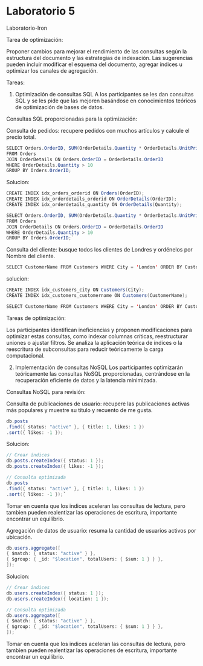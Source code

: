 # Laboratorio 5
Laboratorio-Iron


Tarea de optimización:

Proponer cambios para mejorar el rendimiento de las consultas según la estructura del documento y las estrategias de indexación.
Las sugerencias pueden incluir modificar el esquema del documento, agregar índices u optimizar los canales de agregación.


Tareas:
1. Optimización de consultas SQL
   A los participantes se les dan consultas SQL y se les pide que las mejoren basándose en conocimientos teóricos de optimización de bases de datos.

Consultas SQL proporcionadas para la optimización:

Consulta de pedidos: recupere pedidos con muchos artículos y calcule el precio total.

```java
SELECT Orders.OrderID, SUM(OrderDetails.Quantity * OrderDetails.UnitPrice) AS TotalPrice
FROM Orders
JOIN OrderDetails ON Orders.OrderID = OrderDetails.OrderID
WHERE OrderDetails.Quantity > 10
GROUP BY Orders.OrderID;
```

Solucion:

```java
CREATE INDEX idx_orders_orderid ON Orders(OrderID);
CREATE INDEX idx_orderdetails_orderid ON OrderDetails(OrderID);
CREATE INDEX idx_orderdetails_quantity ON OrderDetails(Quantity);

SELECT Orders.OrderID, SUM(OrderDetails.Quantity * OrderDetails.UnitPrice) AS TotalPrice
FROM Orders
JOIN OrderDetails ON Orders.OrderID = OrderDetails.OrderID
WHERE OrderDetails.Quantity > 10
GROUP BY Orders.OrderID;`
```

Consulta del cliente: busque todos los clientes de Londres y ordénelos por Nombre del cliente.

```java
SELECT CustomerName FROM Customers WHERE City = 'London' ORDER BY CustomerName;
```

solucion:

```java
CREATE INDEX idx_customers_city ON Customers(City);
CREATE INDEX idx_customers_customername ON Customers(CustomerName);

SELECT CustomerName FROM Customers WHERE City = 'London' ORDER BY CustomerName;
```


Tareas de optimización:

Los participantes identifican ineficiencias y proponen modificaciones para optimizar estas consultas, como indexar columnas críticas, reestructurar uniones o ajustar filtros.
Se analiza la aplicación teórica de índices o la reescritura de subconsultas para reducir teóricamente la carga computacional.



2. Implementación de consultas NoSQL
   Los participantes optimizarán teóricamente las consultas NoSQL proporcionadas, centrándose en la recuperación eficiente de datos y la latencia minimizada.

Consultas NoSQL para revisión:

Consulta de publicaciones de usuario: recupere las publicaciones activas más populares y muestre su título y recuento de me gusta.

```java
db.posts
.find({ status: "active" }, { title: 1, likes: 1 })
.sort({ likes: -1 });
```

Solucion:

```java
// Crear índices
db.posts.createIndex({ status: 1 });
db.posts.createIndex({ likes: -1 });
```

```java
// Consulta optimizada
db.posts
.find({ status: "active" }, { title: 1, likes: 1 })
.sort({ likes: -1 });`
```

Tomar en cuenta que los indices aceleran las consultas de lectura, pero tambien pueden realentizar las operaciones de escritura, importante encontrar un equilibrio.


Agregación de datos de usuario: resuma la cantidad de usuarios activos por ubicación.

```java
db.users.aggregate([
{ $match: { status: "active" } },
{ $group: { _id: "$location", totalUsers: { $sum: 1 } } },
]);
```

Solucion:
```java
// Crear índices
db.users.createIndex({ status: 1 });
db.users.createIndex({ location: 1 });
```

```java
// Consulta optimizada
db.users.aggregate([
{ $match: { status: "active" } },
{ $group: { _id: "$location", totalUsers: { $sum: 1 } } },
]);
```



Tomar en cuenta que los indices aceleran las consultas de lectura, pero tambien pueden realentizar las operaciones de escritura, importante encontrar un equilibrio.
